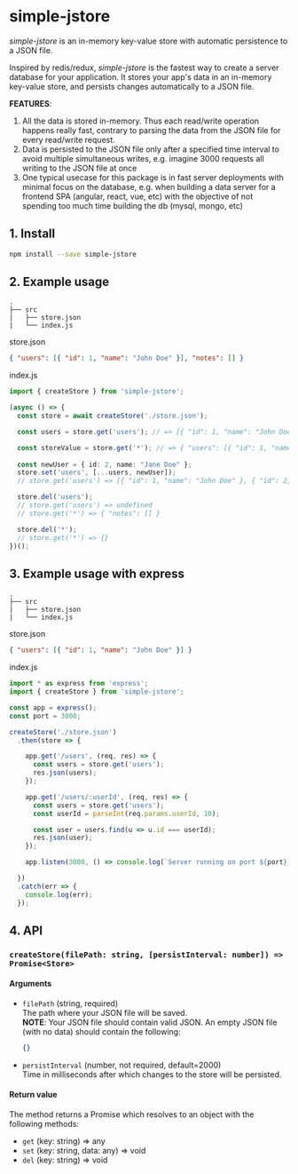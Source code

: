 # simple-jstore

*simple-jstore* is an in-memory key-value store with automatic persistence to a JSON file.

Inspired by redis/redux, *simple-jstore* is the fastest way to create a server database for your application. It stores your app's data in an in-memory key-value store, and persists changes automatically to a JSON file.

**FEATURES**:
1) All the data is stored in-memory. Thus each read/write operation happens really fast, contrary to parsing the data from the JSON file for every read/write request.
2) Data is persisted to the JSON file only after a specified time interval to avoid multiple simultaneous writes, e.g. imagine 3000 requests all writing to the JSON file at once
3) One typical usecase for this package is in fast server deployments with minimal focus on the database, e.g. when building a data server for a frontend SPA (angular, react, vue, etc) with the objective of not spending too much time building the db (mysql, mongo, etc)

## 1. Install

```bash
npm install --save simple-jstore
```

## 2. Example usage
```
.
├── src
|   ├── store.json
|   └── index.js
```

store.json
```json
{ "users": [{ "id": 1, "name": "John Doe" }], "notes": [] }
```

index.js
```ts
import { createStore } from 'simple-jstore';

(async () => {
  const store = await createStore('./store.json');

  const users = store.get('users'); // => [{ "id": 1, "name": "John Doe" }]

  const storeValue = store.get('*'); // => { "users": [{ "id": 1, "name": "John Doe" }], "notes": [] }
  
  const newUser = { id: 2, name: "Jane Doe" };
  store.set('users', [...users, newUser]);
  // store.get('users') => [{ "id": 1, "name": "John Doe" }, { "id": 2, "name": "Jane Doe" }]

  store.del('users'); 
  // store.get('users') => undefined
  // store.get('*') => { "notes": [] }

  store.del('*');
  // store.get('*') => {}
})();

```

## 3. Example usage with express
```
.
├── src
|   ├── store.json
|   └── index.js
```

store.json
```json
{ "users": [{ "id": 1, "name": "John Doe" }] }
```

index.js
```js
import * as express from 'express';
import { createStore } from 'simple-jstore';

const app = express();
const port = 3000;

createStore('./store.json')
  .then(store => {

    app.get('/users', (req, res) => {
      const users = store.get('users');
      res.json(users);
    });

    app.get('/users/:userId', (req, res) => {
      const users = store.get('users');
      const userId = parseInt(req.params.userId, 10);

      const user = users.find(u => u.id === userId);
      res.json(user);
    });

    app.listen(3000, () => console.log(`Server running on port ${port}`));

  })
  .catch(err => {
    console.log(err);
  });
```

## 4. API
### **```createStore(filePath: string, [persistInterval: number]) => Promise<Store>```**
#### Arguments
- ```filePath``` (string, required)
  <br />The path where your JSON file will be saved.
  <br />****NOTE****: Your JSON file should contain valid JSON. An empty JSON file (with no data) should contain the following:
  ```json
  {}
  ```
- ```persistInterval``` (number, not required, default=2000)
  <br />Time in milliseconds after which changes to the store will be persisted.

#### Return value
The method returns a Promise which resolves to an object with the following methods:
- ```get``` (key: string) => any
- ```set``` (key: string, data: any) => void
- ```del``` (key: string) => void
